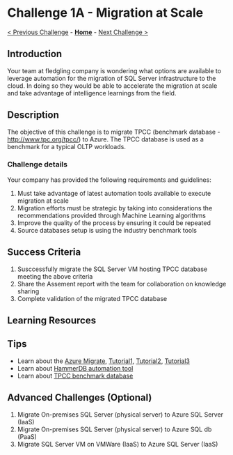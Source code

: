 # Challenge 1A - Migration at Scale

[< Previous Challenge](./Challenge00.md) - **[Home](../../README.md)** - [Next Challenge >](./Challenge02.md)

## Introduction 

Your team at fledgling company is wondering what options are available to leverage automation for the migration of SQL Server infrastructure to the cloud. In doing so they would be able to accelerate the migration at scale and take advantage of intelligence learnings from the field. 

## Description

The objective of this challenge is to migrate TPCC (benchmark database - http://www.tpc.org/tpcc/) to Azure. The TPCC database is used as a benchmark for a typical OLTP workloads. 

### Challenge details 

Your company has provided the following requirements and guidelines:

1. Must take advantage of latest automation tools available to execute migration at scale
2. Migration efforts must be strategic by taking into considerations the recommendations provided through Machine 
   Learning algorithms
3. Improve the quality of the process by ensuring it could be repeated
4. Source databases setup is using the industry benchmark tools  


## Success Criteria

1. Susccessfully migrate the SQL Server VM hosting TPCC database meeting the above criteria
2. Share the Assement report with the team for collaboration on knowledge sharing
3. Complete validation of the migrated TPCC database


## Learning Resources

## Tips

* Learn about the [Azure Migrate](https://docs.microsoft.com/en-us/azure/migrate/), [Tutorial1](https://docs.microsoft.com/en-us/azure/migrate/tutorial-discover-physical), [Tutorial2](https://docs.microsoft.com/en-us/azure/migrate/tutorial-assess-physical), [Tutorial3](https://docs.microsoft.com/en-us/azure/migrate/tutorial-migrate-physical-virtual-machines)
* Learn about [HammerDB automation tool](https://www.hammerdb.com/) 
* Learn about [TPCC benchmark database](http://www.tpc.org/tpcc/) 


## Advanced Challenges (Optional)

1. Migrate On-premises SQL Server (physical server) to Azure SQL Server (IaaS)
2. Migrate On-premises SQL Server (physical server) to Azure SQL db (PaaS)
3. Migrate SQL Server VM on VMWare (IaaS) to Azure SQL Server (IaaS)


